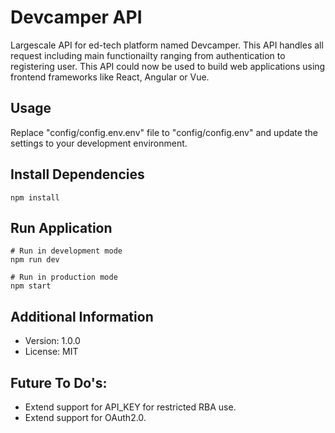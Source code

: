 # Devcamper API

Largescale API for ed-tech platform named Devcamper. This API handles all request including main functionailty ranging from authentication to registering user. This API could now be used to build web applications using frontend frameworks like React, Angular or Vue.

## Usage

Replace "config/config.env.env" file to "config/config.env" and update the settings to your development environment.

## Install Dependencies

```
npm install
```

## Run Application

```
# Run in development mode
npm run dev

# Run in production mode
npm start
```

## Additional Information

- Version: 1.0.0
- License: MIT

## Future To Do's:

- Extend support for API_KEY for restricted RBA use.
- Extend support for OAuth2.0.
